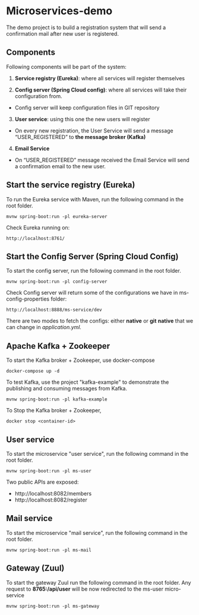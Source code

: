 
# Microservices-demo

The demo project is to build a registration system that will send a confirmation mail after new user is registered.


## Components
Following components will be part of the system:

 1. **Service registry (Eureka)**: where all services will register themselves
 
 2. **Config server (Spring Cloud config)**: where all services will take their configuration from. 
 -  Config server will keep configuration files in GIT repository
 
 3. **User service**: using this one the new users will register
 - On  every new registration, the User Service will send a message “USER_REGISTERED” to **the message broker (Kafka)**
 
 4. **Email Service**
 - On “USER_REGISTERED” message received the Email Service will send a confirmation email to the new user.
  
## Start the service registry (Eureka)
To run the Eureka service with Maven, run the following command in the root folder.
```
mvnw spring-boot:run -pl eureka-server
```
Check Eureka running on:
```
http://localhost:8761/
```

## Start the Config Server (Spring Cloud Config)
To start the config server, run the following command in the root folder.
```
mvnw spring-boot:run -pl config-server
```
Check Config server will return some of the configurations we have in ms-config-properties folder:
```
http://localhost:8888/ms-service/dev
```
There are two modes to fetch the configs: either **native** or **git**
**native** that we can change in *application.yml.*

## Apache Kafka + Zookeeper
To start the Kafka broker + Zookeeper, use docker-compose
```
docker-compose up -d
```
To test Kafka, use the project "kafka-example" to demonstrate the publishing and consuming messages from Kafka.
```
mvnw spring-boot:run -pl kafka-example
```
To Stop the Kafka broker + Zookeeper,
```
docker stop <container-id>
```

## User service

To start the microservice "user service", run the following command in the root folder.
```
mvnw spring-boot:run -pl ms-user
```
Two public APIs are exposed:

 - http://localhost:8082/members
 - http://localhost:8082/register

## Mail service

To start the microservice "mail service", run the following command in the root folder.
```
mvnw spring-boot:run -pl ms-mail
```

## Gateway (Zuul)
To start the gateway Zuul run the following command in the root folder. Any request to **8765:/api/user** will be now redirected to the ms-user micro-service
```
mvnw spring-boot:run -pl ms-gateway
```
<!--stackedit_data:
eyJoaXN0b3J5IjpbMjEyMDQ0NDExNSw5MjUzNTg1MzAsOTkwMz
A5ODI1LC0xOTEyMjI3Mzk5LC00NDYyMTQ5NTMsLTE4OTU5ODE1
MDEsLTE4MzkwMzY3MDQsNTU5NzYyNTA2LDIxNDM5NjE4OTksLT
E5NDA1MjQ1MDMsMTgzMzM0NzUzOSw5MDc1MzQ2MzcsLTg5MzE3
MzY5MCwtMjE3MDgwODcwLC0zMzI0NTUzNjNdfQ==
-->